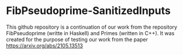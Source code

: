 # FibPseudoprime-SanitizedInputs

This github repository is a continuation of our work from the repository FibPseudoprime (writte in Haskell) and Primes (written in C++). It was created for the purpose of testing our work from the paper https://arxiv.org/abs/2105.13513

